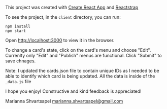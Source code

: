 This project was created with [Create React App](https://github.com/facebook/create-react-app) and [Reactstrap](https://reactstrap.github.io/)

To see the project, in the `client` directory, you can run:

`npm install`  
`npm start`

Open [http://localhost:3000](http://localhost:3000) to view it in the browser.

To change a card's state, click on the card's menu and choose "Edit". Currenlty only "Edit" and "Publish" menus are functional. Click "Submit" to save chnages.

Note: I updated the cards.json file to contain unique IDs as I needed to be able to identify which card is being updated. All the data is inside of the `_data.js` file

I hope you enjoy! Constructive and kind feedback is appreciated!

Marianna Shvartsapel
<marianna.shvartsapel@gmail.com>
